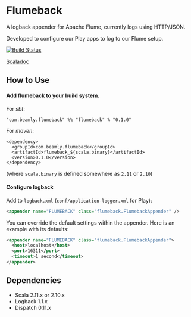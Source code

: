 # Flumeback

A logback appender for Apache Flume, currently logs using HTTP/JSON.

Developed to configure our Play apps to log to our Flume setup.

[![Build Status](https://travis-ci.org/beamly/flumeback.svg?branch=master)](https://travis-ci.org/beamly/flumeback)

[Scaladoc](http://beamly.github.io/flumeback/latest/api)

## How to Use

#### Add flumeback to your build system.

For _sbt_:

```"com.beamly.flumeback" %% "flumeback" % "0.1.0"```

For _maven_:

```
<dependency>
  <groupId>com.beamly.flumeback</groupId>
  <artifactId>flumeback_${scala.binary}</artifactId>
  <version>0.1.0</version>
</dependency>
```
(where `scala.binary` is defined somewhere as `2.11` or `2.10`)

#### Configure logback

Add to `logback.xml` (`conf/application-logger.xml` for Play):

```xml
<appender name="FLUMEBACK" class="flumeback.FlumebackAppender" />
```

You can override the default settings within the appender. Here is an example
with its defaults:

```xml
<appender name="FLUMEBACK" class="flumeback.FlumebackAppender">
  <host>localhost</host>
  <port>16311</port>
  <timeout>1 second</timeout>
</appender>
```

Dependencies
------------

* Scala 2.11.x or 2.10.x
* Logback 1.1.x
* Dispatch 0.11.x
